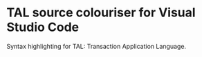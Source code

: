 # TAL source colouriser for Visual Studio Code
Syntax highlighting for TAL: Transaction Application Language.
